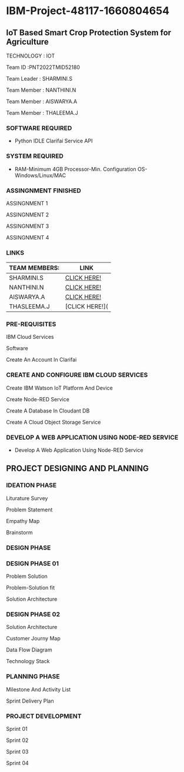 # IBM-Project-48117-1660804654
## IoT Based Smart Crop Protection System for Agriculture

TECHNOLOGY : IOT

Team ID :PNT2022TMID52180

Team Leader : SHARMINI.S

Team Member : NANTHINI.N

Team Member : AISWARYA.A

Team Member : THALEEMA.J

### SOFTWARE REQUIRED

- Python IDLE Clarifai Service API

### SYSTEM REQUIRED

- RAM-Minimum 4GB Processor-Min. Configuration OS-Windows/Linux/MAC

### ASSINGNMENT FINISHED

ASSINGNMENT 1

ASSINGNMENT 2

ASSINGNMENT 3

ASSINGNMENT 4

### LINKS

|TEAM MEMBERS:| LINK |
|-------------|------|
|   SHARMINI.S|[CLICK HERE!](https://github.com/IBM-EPBL/IBM-Project-48117-1660804654/tree/main/ASSINGNMENT/SHARMINI.S)|
|   NANTHINI.N|[CLICK HERE!](https://github.com/IBM-EPBL/IBM-Project-48117-1660804654/tree/main/ASSINGNMENT/NANTHINI.N)|
|   AISWARYA.A|[CLICK HERE!](https://github.com/IBM-EPBL/IBM-Project-48117-1660804654/tree/main/ASSINGNMENT/AISWARYA.A)|
|  THASLEEMA.J|[CLICK HERE!](      |

### PRE-REQUISITES

IBM Cloud Services

Software

Create An Account In Clarifai

### CREATE AND CONFIGURE IBM CLOUD SERVICES

Create IBM Watson IoT Platform And Device

Create Node-RED Service

Create A Database In Cloudant DB

Create A Cloud Object Storage Service

### DEVELOP A WEB APPLICATION USING NODE-RED SERVICE

- Develop A Web Application Using Node-RED Service

## PROJECT DESIGNING AND PLANNING

### IDEATION PHASE

Liturature Survey

Problem Statement

Empathy Map

Brainstorm

### DESIGN PHASE 

### DESIGN PHASE 01

Problem Solution

Problem-Solution fit

Solution Architecture

### DESIGN PHASE 02

Solution Architecture

Customer Journy Map

Data Flow Diagram

Technology Stack

### PLANNING PHASE

Milestone And Activity List 

Sprint Delivery Plan

### PROJECT DEVELOPMENT

Sprint 01

Sprint 02

Sprint 03

Sprint 04










